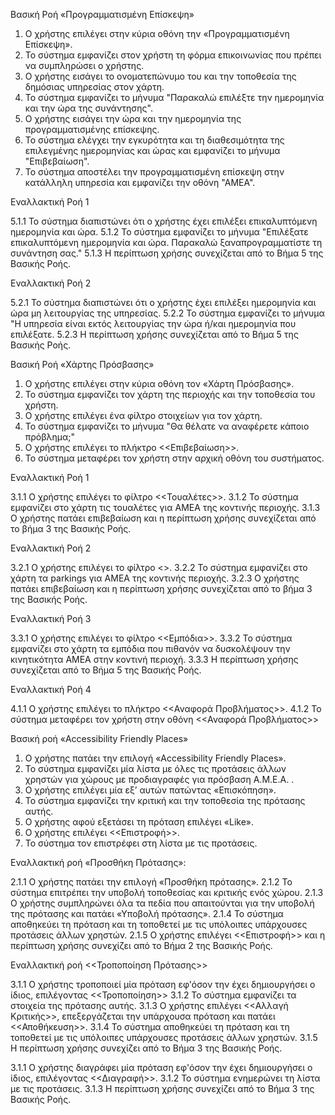 Βασική Ροή «Προγραμματισμένη Επίσκεψη»

1. Ο χρήστης επιλέγει στην κύρια οθόνη την «Προγραμματισμένη Επίσκεψη».
2. Το σύστημα εμφανίζει στον χρήστη τη φόρμα επικοινωνίας που πρέπει να συμπληρώσει ο χρήστης.
3. Ο χρήστης εισάγει το ονοματεπώνυμο του και την τοποθεσία της δημόσιας υπηρεσίας στον χάρτη.
4. Το σύστημα εμφανίζει το μήνυμα "Παρακαλώ επιλέξτε την ημερομηνία και την ώρα της συνάντησης".
5. Ο χρήστης εισάγει την ώρα και την ημερομηνία της προγραμματισμένης επίσκεψης.
6. Το σύστημα ελέγχει την εγκυρότητα και τη διαθεσιμότητα της επιλεγμένης ημερομηνίας και ώρας και εμφανίζει το μήνυμα "Επιβεβαίωση".
7. Το σύστημα αποστέλει την προγραμματισμένη επίσκεψη στην κατάλληλη υπηρεσία και εμφανίζει την οθόνη "ΑΜΕΑ".

Εναλλακτική Ροή 1

5.1.1 Το σύστημα διαπιστώνει ότι ο χρήστης έχει επιλέξει επικαλυπτόμενη ημερομηνία και ώρα.
5.1.2 Το σύστημα εμφανίζει το μήνυμα "Επιλέξατε επικαλυπτόμενη ημερομηνία και ώρα. Παρακαλώ ξαναπρογραμματίστε τη συνάντηση σας."
5.1.3 Η περίπτωση χρήσης συνεχίζεται από το Βήμα 5 της Βασικής Ροής.

Εναλλακτική Ροή 2

5.2.1 Το σύστημα διαπιστώνει ότι ο χρήστης έχει επιλέξει ημερομηνία και ώρα μη λειτουργίας της υπηρεσίας.
5.2.2 Το σύστημα εμφανίζει το μήνυμα "Η υπηρεσία είναι εκτός λειτουργίας την ώρα ή/και ημερομηνία που επιλέξατε.
5.2.3 Η περίπτωση χρήσης συνεχίζεται από το Βήμα 5 της Βασικής Ροής.


Βασική Ροή «Χάρτης Πρόσβασης»

1. Ο χρήστης επιλέγει στην κύρια οθόνη τον «Χάρτη Πρόσβασης».
2. Το σύστημα εμφανίζει τον χάρτη της περιοχής και την τοποθεσία του χρήστη.
3. Ο χρήστης επιλέγει ένα φίλτρο στοιχείων για τον χάρτη.
4. To σύστημα εμφανίζει το μήνυμα "Θα θέλατε να αναφέρετε κάποιο πρόβλημα;"
5. Ο χρήστης επιλέγει το πλήκτρο <<Επιβεβαίωση>>.
6. Το σύστημα μεταφέρει τον χρήστη στην αρχική οθόνη του συστήματος.

Εναλλακτική Ροή 1

3.1.1 O χρήστης επιλέγει το φίλτρο <<Τουαλέτες>>.
3.1.2 Το σύστημα εμφανίζει στο χάρτη τις τουαλέτες για ΑΜΕΑ της κοντινής περιοχής.
3.1.3 Ο χρήστης πατάει επιβεβαίωση και η περίπτωση χρήσης συνεχίζεται από το βήμα 3 της Βασικής Ροής.

Εναλλακτική Ροή 2

3.2.1 O χρήστης επιλέγει το φίλτρο <<Parkings>>.
3.2.2 Το σύστημα εμφανίζει στο χάρτη τα parkings για ΑΜΕΑ της κοντινής περιοχής.
3.2.3 Ο χρήστης πατάει επιβεβαίωση και η περίπτωση χρήσης συνεχίζεται από το βήμα 3 της Βασικής Ροής.

Εναλλακτική Ροή 3

3.3.1 O χρήστης επιλέγει το φίλτρο <<Εμπόδια>>.
3.3.2 Το σύστημα εμφανίζει στο χάρτη τα εμπόδια που πιθανόν να δυσκολέψουν την κινητικότητα ΑΜΕΑ στην κοντινή περιοχή.
3.3.3 Η περίπτωση χρήσης συνεχίζεται από το Βήμα 5 της Βασικής Ροής.

Εναλλακτική Ροή 4

4.1.1 Ο χρήστης επιλέγει το πλήκτρο <<Αναφορά Προβλήματος>>.
4.1.2 Το σύστημα μεταφέρει τον χρήστη στην οθόνη <<Αναφορά Προβλήματος>>


Βασική ροή «Accessibility Friendly Places»

1. Ο χρήστης πατάει την επιλογή «Accessibility Friendly Places».
2. Το σύστημα εμφανίζει μία λίστα με όλες τις προτάσεις άλλων χρηστών για χώρους με προδιαγραφές για πρόσβαση Α.Μ.Ε.Α. .
3. Ο χρήστης επιλέγει μία εξ’ αυτών πατώντας «Επισκόπηση».
4. Το σύστημα εμφανίζει την κριτική και την τοποθεσία της πρότασης αυτής.
5. Ο χρήστης αφού εξετάσει τη πρόταση επιλέγει «Like».
6. Ο χρήστης επιλέγει <<Επιστροφή>>.
7. Το σύστημα τον επιστρέφει στη λίστα με τις προτάσεις.

Εναλλακτική ροή «Προσθήκη Πρότασης»:

2.1.1 Ο χρήστης πατάει την επιλογή «Προσθήκη πρότασης».
2.1.2 Το σύστημα επιτρέπει την υποβολή τοποθεσίας και κριτικής ενός χώρου.
2.1.3 Ο χρήστης συμπληρώνει όλα τα πεδία που απαιτούνται για την υποβολή της πρότασης και πατάει «Υποβολή πρότασης».
2.1.4 Το σύστημα αποθηκεύει τη πρόταση και τη τοποθετεί με τις υπόλοιπες υπάρχουσες προτάσεις άλλων χρηστών.
2.1.5 Ο χρήστης επιλέγει <<Επιστροφή>> και η περίπτωση χρήσης συνεχίζει από το Βήμα 2 της Βασικής Ροής.

Εναλλακτική ροή <<Τροποποίηση Πρότασης>>

3.1.1 Ο χρήστης τροποποιεί μία πρόταση εφ'όσον την έχει δημιουργήσει ο ίδιος, επιλέγοντας <<Τροποποίηση>>
3.1.2 Το σύστημα εμφανίζει τα στοιχεία της πρότασης αυτής.
3.1.3 Ο χρήστης επιλέγει <<Αλλαγή Κριτικής>>, επεξεργάζεται την υπάρχουσα πρόταση και πατάει <<Αποθήκευση>>. 
3.1.4 Το σύστημα αποθηκεύει τη πρόταση και τη τοποθετεί με τις υπόλοιπες υπάρχουσες προτάσεις άλλων χρηστών.
3.1.5 Η περίπτωση χρήσης συνεχίζει από το Βήμα 3 της Βασικής Ροής.

3.1.1 Ο χρήστης διαγράφει μία πρόταση εφ'όσον την έχει δημιουργήσει ο ίδιος, επιλέγοντας <<Διαγραφή>>.
3.1.2 Το σύστημα ενημερώνει τη λίστα με τις προτάσεις.
3.1.3 Η περίπτωση χρήσης συνεχίζει από το Βήμα 3 της Βασικής Ροής.